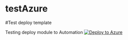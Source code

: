 # testAzure

#Test deploy template

Testing deploy module to Automation 
[![Deploy to Azure](http://azuredeploy.net/deploybutton.png)](https://portal.azure.com/#create/Microsoft.Template/uri/https%3A%2F%2Fraw.githubusercontent.com%2Fepc2101%2FtestAzure%2Fmaster%2FrootTemplate.json) 




